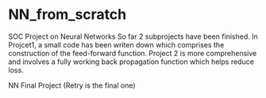 # NN_from_scratch
SOC Project on Neural Networks
So far 2 subprojects have been finished. In Projcet1, a small code has been writen down which comprises the construction of the feed-forward function. Project 2 is more comprehensive and involves a fully working back propagation function which helps reduce loss.

NN Final Project (Retry is the final one)
